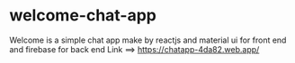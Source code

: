 # welcome-chat-app
Welcome is a simple chat app make by reactjs and material ui for front end
and firebase for back end
Link ==> https://chatapp-4da82.web.app/

